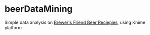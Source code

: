 # beerDataMining

Simple data analysis on [Brewer's Friend Beer Reciepies](https://www.kaggle.com/datasets/jtrofe/beer-recipes), using Knime platform
